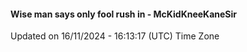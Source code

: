 #### Wise man says only fool rush in - McKidKneeKaneSir
Updated on 16/11/2024 - 16:13:17 (UTC) Time Zone
